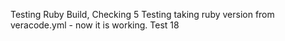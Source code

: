 Testing Ruby Build, Checking 5
Testing taking ruby version from veracode.yml - now it is working. Test 18
